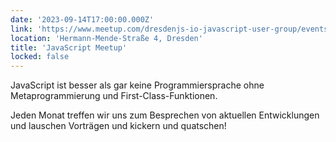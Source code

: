 ```yaml
---
date: '2023-09-14T17:00:00.000Z'
link: 'https://www.meetup.com/dresdenjs-io-javascript-user-group/events/295591468'
location: 'Hermann-Mende-Straße 4, Dresden'
title: 'JavaScript Meetup'
locked: false
---
```

JavaScript ist besser als gar keine Programmiersprache ohne Metaprogrammierung und First-Class-Funktionen.

Jeden Monat treffen wir uns zum Besprechen von aktuellen Entwicklungen und lauschen Vorträgen und kickern und quatschen!
